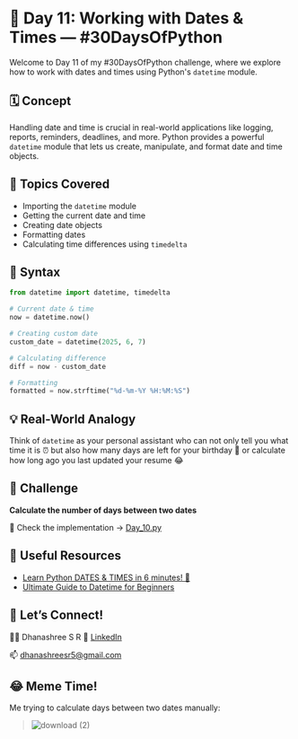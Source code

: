 # 📅 Day 11: Working with Dates & Times — #30DaysOfPython

Welcome to Day 11 of my #30DaysOfPython challenge, where we explore how to work with dates and times using Python's `datetime` module.


## 🗓️ Concept

Handling date and time is crucial in real-world applications like logging, reports, reminders, deadlines, and more. Python provides a powerful `datetime` module that lets us create, manipulate, and format date and time objects.

## 🧠 Topics Covered

- Importing the `datetime` module
- Getting the current date and time
- Creating date objects
- Formatting dates
- Calculating time differences using `timedelta`


## 🧾 Syntax

```python
from datetime import datetime, timedelta

# Current date & time
now = datetime.now()

# Creating custom date
custom_date = datetime(2025, 6, 7)

# Calculating difference
diff = now - custom_date

# Formatting
formatted = now.strftime("%d-%m-%Y %H:%M:%S")
````


## 💡 Real-World Analogy

Think of `datetime` as your personal assistant who can not only tell you what time it is ⏰ but also how many days are left for your birthday 🎂 or calculate how long ago you last updated your resume 😂


## 🧪 Challenge

**Calculate the number of days between two dates**


📁 Check the implementation → [Day\_10.py](./Day_10.py)

## 🔗 Useful Resources

* [Learn Python DATES & TIMES in 6 minutes! 📅](https://www.youtube.com/watch?v=DwBDHsdX6XQ)
* [Ultimate Guide to Datetime for Beginners](https://youtu.be/-AlFiS74aQg?si=53wFwBkG-YRsSIoH)


## 🚀 Let’s Connect!

👩‍💻 Dhanashree S R
🔗 [LinkedIn](https://in.linkedin.com/in/dhanashree-sr)


📫 [dhanashreesr5@gmail.com](mailto:dhanashreesr5@gmail.com)


## 😂 Meme Time!
Me trying to calculate days between two dates manually:

>![download (2)](https://github.com/user-attachments/assets/1a4ad366-bb10-4338-ba29-a0ab9366b395)
